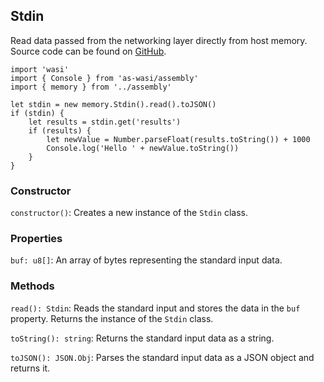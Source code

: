 ## **Stdin**

Read data passed from the networking layer directly from host memory. Source code can be found on [GitHub](https://github.com/blocklessnetwork/sdk-assemblyscript/blob/main/assembly/memory/index.ts).

```tsx
import 'wasi'
import { Console } from 'as-wasi/assembly'
import { memory } from '../assembly'

let stdin = new memory.Stdin().read().toJSON()
if (stdin) {
	let results = stdin.get('results')
	if (results) {
		let newValue = Number.parseFloat(results.toString()) + 1000
		Console.log('Hello ' + newValue.toString())
	}
}
```

### **Constructor**

`constructor()`: Creates a new instance of the `Stdin` class.

### Properties

`buf: u8[]`: An array of bytes representing the standard input data.

### Methods

`read(): Stdin`: Reads the standard input and stores the data in the `buf` property. Returns the instance of the `Stdin` class.

`toString(): string`: Returns the standard input data as a string.

`toJSON(): JSON.Obj`: Parses the standard input data as a JSON object and returns it.
